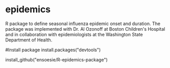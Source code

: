 # epidemics

R package to define seasonal influenza epidemic onset and duration. The package was implemented with Dr. Al Ozonoff at Boston Children's Hospital and in collaboration with epidemiologists at the Washington State Department of Health.


#Install package 
install.packages("devtools") 

install_github("ensoesie/R-epidemics-package")
